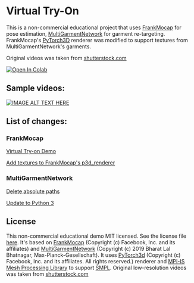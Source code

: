 # Virtual Try-On
This is a non-commercial educational project that uses [FrankMocap](https://github.com/facebookresearch/frankmocap) for pose estimation, [MultiGarmentNetwork](https://github.com/bharat-b7/MultiGarmentNetwork) for garment re-targeting. FrankMocap's [PyTorch3D](https://pytorch3d.org/) renderer was modified to support textures from MultiGarmentNetwork's garments.

Original videos was taken from [shutterstock.com](https://www.shutterstock.com/)

[![Open In Colab](https://colab.research.google.com/assets/colab-badge.svg)](https://drive.google.com/file/d/1q3RXEZAFAx6rdy6lynf735Pm4CLi2XLK/view?usp=sharing)

## Sample videos:

[![IMAGE ALT TEXT HERE](https://img.youtube.com/vi/z5ka8HIwTH0/0.jpg)](https://youtu.be/Vlhmpd2RY4w)

## List of changes:

### FrankMocap

[Virtual Try-on Demo](https://github.com/igorlaryush/frankmocap/commit/fae10fd8afebfff66e8d424eacbbefe28ecb3bec)

[Add textures to FrankMocap's p3d_renderer](https://github.com/igorlaryush/frankmocap/commit/7f8173a5b896ecc3d345cb9541fcd4ca8cef225f)

### MultiGarmentNetwork

[Delete absolute paths](https://github.com/igorlaryush/MultiGarmentNetwork/commit/02407a2c5d47b3e82827964617b089bcdb73ccaa)

[Update to Python 3](https://github.com/igorlaryush/MultiGarmentNetwork/commit/ea82dcf6f2e8d4a304de7edddc4fffbbd986b6e2)

## License

This non-commercial educational demo MIT licensed. See the license file [here](https://github.com/pbelevich/virtual-try-on/blob/main/LICENSE). It's based on [FrankMocap](https://github.com/facebookresearch/frankmocap) (Copyright (c) Facebook, Inc. and its affiliates) and [MultiGarmentNetwork](https://github.com/bharat-b7/MultiGarmentNetwork) (Copyright (c) 2019 Bharat Lal Bhatnagar, Max-Planck-Gesellschaft). It uses [PyTorch3d](https://github.com/facebookresearch/pytorch3d) (Copyright (c) Facebook, Inc. and its affiliates. All rights reserved.) renderer and [MPI-IS Mesh Processing Library](https://github.com/MPI-IS/mesh) to support [SMPL](https://smpl.is.tue.mpg.de/). Original low-resolution videos was taken from [shutterstock.com](https://www.shutterstock.com/)
